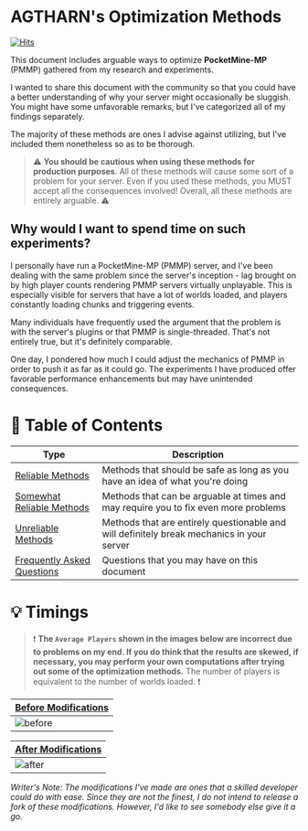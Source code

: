 # AGTHARN's Optimization Methods
[![Hits](https://hits.sh/github.com/AGTHARN/PMMP-Optimizations.svg?view=today-total&style=flat-square&label=views)](https://hits.sh/github.com/AGTHARN/PMMP-Optimizations/)

This document includes arguable ways to optimize **PocketMine-MP** (PMMP) gathered from my research and experiments. 

I wanted to share this document with the community so that you could have a better understanding of why your server might occasionally be sluggish. You might have some unfavorable remarks, but I've categorized all of my findings separately.

The majority of these methods are ones I advise against utilizing, but I've included them nonetheless so as to be thorough. 

> ⚠️ **You should be cautious when using these methods for production purposes**. All of these methods will cause some sort of a problem for your server. Even if you used these methods, you MUST accept all the consequences involved! Overall, all these methods are entirely arguable. ⚠️

## Why would I want to spend time on such experiments?
I personally have run a PocketMine-MP (PMMP) server, and I've been dealing with the same problem since the server's inception - lag brought on by high player counts rendering PMMP servers virtually unplayable. This is especially visible for servers that have a lot of worlds loaded, and players constantly loading chunks and triggering events.

Many individuals have frequently used the argument that the problem is with the server's plugins or that PMMP is single-threaded. That's not entirely true, but it's definitely comparable.

One day, I pondered how much I could adjust the mechanics of PMMP in order to push it as far as it could go. The experiments I have produced offer favorable performance enhancements but may have unintended consequences.

# 🌟 Table of Contents
| Type | Description |
| ----------- | ------- |
| [Reliable Methods](https://github.com/AGTHARN/PMMP-Optimizations/blob/main/docs/RELIABLE.md) | Methods that should be safe as long as you have an idea of what you're doing |
| [Somewhat Reliable Methods](https://github.com/AGTHARN/PMMP-Optimizations/blob/main/docs/SOMEWHAT_RELIABLE.md) | Methods that can be arguable at times and may require you to fix even more problems |
| [Unreliable Methods](https://github.com/AGTHARN/PMMP-Optimizations/blob/main/docs/UNRELIABLE.md) | Methods that are entirely questionable and will definitely break mechanics in your server |
| [Frequently Asked Questions](https://github.com/AGTHARN/PMMP-Optimizations/blob/main/docs/FAQ.md) | Questions that you may have on this document |

# 💡 Timings
> ❗ **The `Average Players` shown in the images below are incorrect due to problems on my end. If you do think that the results are skewed, if necessary, you may perform your own computations after trying out some of the optimization methods.** The number of players is equivalent to the number of worlds loaded. ❗

| [Before Modifications](https://timings.pmmp.io/?id=222286) |
| ----------- |
| ![before](https://user-images.githubusercontent.com/63234276/180207286-eb69ac8e-697e-4e0d-903d-bdaa6a023248.png) |

| [After Modifications](https://timings.pmmp.io/?id=227338) |
| ----------- |
| ![after](https://user-images.githubusercontent.com/63234276/180207462-6a27702e-25f9-4731-bc7e-11b63d17b5d4.png) |

*Writer's Note: The modifications I've made are ones that a skilled developer could do with ease. Since they are not the finest, I do not intend to release a fork of these modifications. However, I'd like to see somebody else give it a go.*